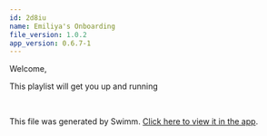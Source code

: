 ```yaml
---
id: 2d8iu
name: Emiliya's Onboarding
file_version: 1.0.2
app_version: 0.6.7-1
---
```


<!-- Intro - Do not remove this comment -->
Welcome,

This playlist will get you up and running

<br/>

This file was generated by Swimm. [Click here to view it in the app](https://app.swimm.io/repos/pw8tVz0TAgLaoHABDlsw/docs/2d8iu).